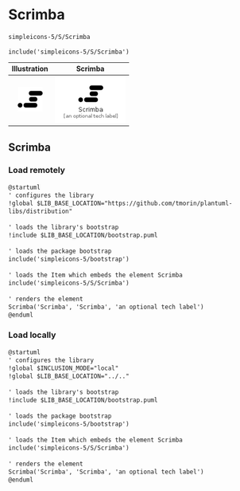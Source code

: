 # Scrimba


```text
simpleicons-5/S/Scrimba
```

```text
include('simpleicons-5/S/Scrimba')
```



| Illustration | Scrimba |
| :---: | :---: |
| ![illustration for Illustration](../../simpleicons-5/S/Scrimba.png) | ![illustration for Scrimba](../../simpleicons-5/S/Scrimba.Local.png) |




## Scrimba

### Load remotely
```plantuml
@startuml
' configures the library
!global $LIB_BASE_LOCATION="https://github.com/tmorin/plantuml-libs/distribution"

' loads the library's bootstrap
!include $LIB_BASE_LOCATION/bootstrap.puml

' loads the package bootstrap
include('simpleicons-5/bootstrap')

' loads the Item which embeds the element Scrimba
include('simpleicons-5/S/Scrimba')

' renders the element
Scrimba('Scrimba', 'Scrimba', 'an optional tech label')
@enduml
```

### Load locally
```plantuml
@startuml
' configures the library
!global $INCLUSION_MODE="local"
!global $LIB_BASE_LOCATION="../.."

' loads the library's bootstrap
!include $LIB_BASE_LOCATION/bootstrap.puml

' loads the package bootstrap
include('simpleicons-5/bootstrap')

' loads the Item which embeds the element Scrimba
include('simpleicons-5/S/Scrimba')

' renders the element
Scrimba('Scrimba', 'Scrimba', 'an optional tech label')
@enduml
```

